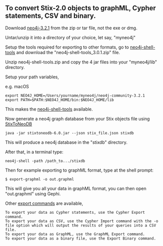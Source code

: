 ## To convert Stix-2.0 objects to graphML, Cypher statements, CSV and binary.

Download [neo4j-3.2.1](https://neo4j.com/download/other-releases/) from the zip or tar file, 
not the exe or dmg.

Untar/unzip it into a directory of your choice, let say, "myneo4j"

Setup the tools required for exporting to other formats, go to [neo4j-shell-tools](https://github.com/jexp/neo4j-shell-tools)
and download the "neo4j-shell-tools_3.0.1.zip" file.

Unzip neo4j-shell-tools.zip and copy the 4 jar files into your "myneo4j/lib" directory.

Setup your path variables, 

e.g. macOS

    export NEO4J_HOME=/Users/yourname/myneo4j/neo4j-community-3.2.1
    export PATH=$PATH:$NEO4J_HOME/bin:$NEO4J_HOME/lib

This makes the [neo4j-shell-tools](https://github.com/jexp/neo4j-shell-tools) available.

Now generate a neo4j graph database from your Stix objects file using [StixToNeoDB](https://github.com/workingDog/StixToNeoDB)

    java -jar stixtoneodb-6.0.jar --json stix_file.json stixdb

This will produce a neo4j database in the "stixdb" directory.

After that, in a terminal type:

    neo4j-shell -path /path_to.../stixdb

Then for example exporting to graphML format, type at the shell prompt: 

    $ export-graphml -o out.graphml

This will give you all your data in graphML format, you can then open "out.graphml" using Gephi.

Other [export commands](https://github.com/jexp/neo4j-shell-tools#export) are available, 

    To export your data as Cypher statements, use the Cypher Export command.
    To export your data as CSV, use the Cypher Import command with the -o file option which will output the results of your queries into a CSV file.
    To export your data as GraphML, use the GraphML Export command.
    To export your data as a binary file, use the Export Binary command.
